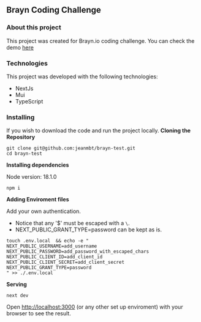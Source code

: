 ## Brayn Coding Challenge

### About this project

This project was created for Brayn.io coding challenge.
You can check the demo [here](https://brayn-test-ky9ta3eax-jeanmbt.vercel.app/)

### Technologies

This project was developed with the following technologies:

- NextJs
- Mui
- TypeScript


### Installing

If you wish to download the code and run the project locally.
**Cloning the Repository**

```
git clone git@github.com:jeanmbt/brayn-test.git
cd brayn-test
```

**Installing dependencies**

Node version: 18.1.0

```
npm i
```

**Adding Enviroment files**

Add your own authentication.
- Notice that any '$' must be escaped with a `\`.
- NEXT_PUBLIC_GRANT_TYPE=password can be kept as is.


```
touch .env.local  && echo -e "
NEXT_PUBLIC_USERNAME=add_username
NEXT_PUBLIC_PASSWORD=add_password_with_escaped_chars
NEXT_PUBLIC_CLIENT_ID=add_client_id
NEXT_PUBLIC_CLIENT_SECRET=add_client_secret
NEXT_PUBLIC_GRANT_TYPE=password
" >> ./.env.local
```


**Serving**
 
```
next dev
```

Open [http://localhost:3000](http://localhost:3000) (or any other set up enviroment) with your browser to see the result.
